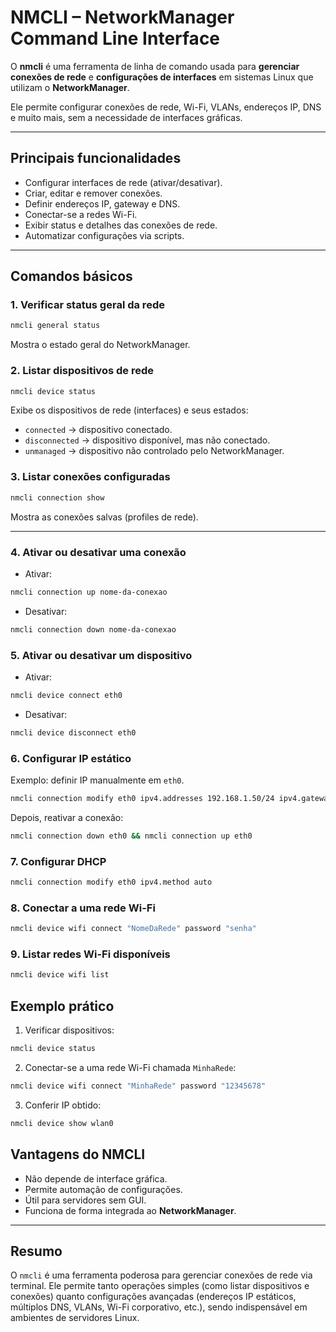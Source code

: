 # **NMCLI – NetworkManager Command Line Interface**

O **nmcli** é uma ferramenta de linha de comando usada para **gerenciar conexões de rede** e **configurações de interfaces** em sistemas Linux que utilizam o **NetworkManager**. 

Ele permite configurar conexões de rede, Wi-Fi, VLANs, endereços IP, DNS e muito mais, sem a necessidade de interfaces gráficas.

---

## **Principais funcionalidades**
- Configurar interfaces de rede (ativar/desativar).
- Criar, editar e remover conexões.
- Definir endereços IP, gateway e DNS.
- Conectar-se a redes Wi-Fi.
- Exibir status e detalhes das conexões de rede.
- Automatizar configurações via scripts.

---

## **Comandos básicos**

### 1. **Verificar status geral da rede**
```bash
nmcli general status
```
Mostra o estado geral do NetworkManager.

### 2. **Listar dispositivos de rede**
```bash
nmcli device status
```
Exibe os dispositivos de rede (interfaces) e seus estados:
- `connected` → dispositivo conectado.
- `disconnected` → dispositivo disponível, mas não conectado.
- `unmanaged` → dispositivo não controlado pelo NetworkManager.

### 3. **Listar conexões configuradas**
```bash
nmcli connection show
```
Mostra as conexões salvas (profiles de rede).

---

### 4. **Ativar ou desativar uma conexão**
- Ativar:
```bash
nmcli connection up nome-da-conexao
```
- Desativar:
```bash
nmcli connection down nome-da-conexao
```

### 5. **Ativar ou desativar um dispositivo**
- Ativar:
```bash
nmcli device connect eth0
```
- Desativar:
```bash
nmcli device disconnect eth0
```

### 6. **Configurar IP estático**
Exemplo: definir IP manualmente em `eth0`.
```bash
nmcli connection modify eth0 ipv4.addresses 192.168.1.50/24 ipv4.gateway 192.168.1.1 ipv4.dns 8.8.8.8 ipv4.method manual
```
Depois, reativar a conexão:
```bash
nmcli connection down eth0 && nmcli connection up eth0
```

### 7. **Configurar DHCP**
```bash
nmcli connection modify eth0 ipv4.method auto
```

### 8. **Conectar a uma rede Wi-Fi**
```bash
nmcli device wifi connect "NomeDaRede" password "senha"
```

### 9. **Listar redes Wi-Fi disponíveis**
```bash
nmcli device wifi list
```

## **Exemplo prático**
1. Verificar dispositivos:
```bash
nmcli device status
```
2. Conectar-se a uma rede Wi-Fi chamada `MinhaRede`:
```bash
nmcli device wifi connect "MinhaRede" password "12345678"
```
3. Conferir IP obtido:
```bash
nmcli device show wlan0
```

## **Vantagens do NMCLI**
- Não depende de interface gráfica.
- Permite automação de configurações.
- Útil para servidores sem GUI.
- Funciona de forma integrada ao **NetworkManager**.

---

## **Resumo**
O `nmcli` é uma ferramenta poderosa para gerenciar conexões de rede via terminal. Ele permite tanto operações simples (como listar dispositivos e conexões) quanto configurações avançadas (endereços IP estáticos, múltiplos DNS, VLANs, Wi-Fi corporativo, etc.), sendo indispensável em ambientes de servidores Linux.
